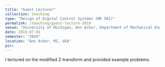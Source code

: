```yaml
---
title: "Guest Lecturer"
collection: teaching
type: "Design of Digital Control Systems (ME 561)"
permalink: /teaching/guest-lecture-2019
venue: "University of Michigan, Ann Arbor, Department of Mechanical Engineering"
date: 2019-07-01
semester: "2019"
location: "Ann Arbor, MI, USA"
pic:
---
```


I lectured on the modified Z-transform and provided example problems.

